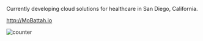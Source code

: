 Currently developing cloud solutions for healthcare in San Diego, California. 

http://MoBattah.io

![counter](https://enjali4zl3xwrqd.m.pipedream.net)
